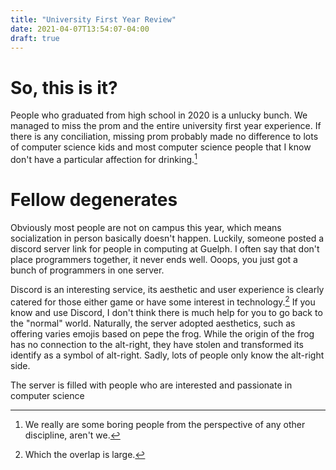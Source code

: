 ```yaml
---
title: "University First Year Review"
date: 2021-04-07T13:54:07-04:00
draft: true
---
```


# So, this is it?
People who graduated from high school in 2020 is a unlucky bunch. We managed to miss the prom and the entire 
university first year experience. If there is any conciliation, missing prom probably made no difference to lots of 
computer science kids and most computer science people that I know don't have a particular affection for drinking.[^1]

# Fellow degenerates
Obviously most people are not on campus this year, which means socialization in person basically doesn't happen. 
Luckily, someone posted a discord server link for people in computing at Guelph. I often say that don't place 
programmers together, it never ends well. Ooops, you just got a bunch of programmers in one server. 

Discord is an interesting service, its aesthetic and user experience is clearly catered for those either game or have
some interest in technology.[^2] If you know and use Discord, I don't think there is much help for you to go back to the
"normal" world. Naturally, the server adopted aesthetics, such as offering varies emojis based on pepe the frog. While
the origin of the frog has no connection to the alt-right, they have stolen and transformed its identify as a symbol of 
alt-right. Sadly, lots of people only know the alt-right side. 

The server is filled with people who are interested and passionate in computer science 
[^1]: We really are some boring people from the perspective of any other discipline, aren't we.
[^2]: Which the overlap is large.